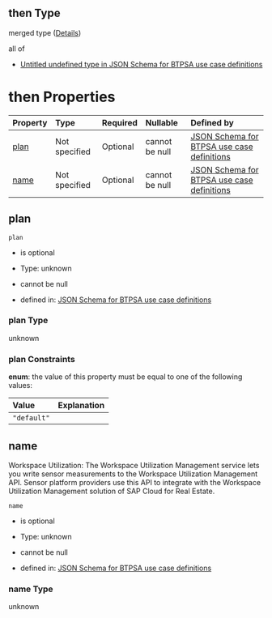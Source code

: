## then Type

merged type ([Details](btpsa-usecase-properties-services-items-allof-1-then-allof-117-then.md))

all of

*   [Untitled undefined type in JSON Schema for BTPSA use case definitions](btpsa-usecase-properties-services-items-allof-1-then-allof-117-then-allof-0.md "check type definition")

# then Properties

| Property      | Type          | Required | Nullable       | Defined by                                                                                                                                                                                                              |
| :------------ | :------------ | :------- | :------------- | :---------------------------------------------------------------------------------------------------------------------------------------------------------------------------------------------------------------------- |
| [plan](#plan) | Not specified | Optional | cannot be null | [JSON Schema for BTPSA use case definitions](btpsa-usecase-properties-services-items-allof-1-then-allof-117-then-properties-plan.md "undefined#/properties/services/items/allOf/1/then/allOf/117/then/properties/plan") |
| [name](#name) | Not specified | Optional | cannot be null | [JSON Schema for BTPSA use case definitions](btpsa-usecase-properties-services-items-allof-1-then-allof-117-then-properties-name.md "undefined#/properties/services/items/allOf/1/then/allOf/117/then/properties/name") |

## plan



`plan`

*   is optional

*   Type: unknown

*   cannot be null

*   defined in: [JSON Schema for BTPSA use case definitions](btpsa-usecase-properties-services-items-allof-1-then-allof-117-then-properties-plan.md "undefined#/properties/services/items/allOf/1/then/allOf/117/then/properties/plan")

### plan Type

unknown

### plan Constraints

**enum**: the value of this property must be equal to one of the following values:

| Value       | Explanation |
| :---------- | :---------- |
| `"default"` |             |

## name

Workspace Utilization: The Workspace Utilization Management service lets you write sensor measurements to the Workspace Utilization Management API. Sensor platform providers use this API to integrate with the Workspace Utilization Management solution of SAP Cloud for Real Estate.

`name`

*   is optional

*   Type: unknown

*   cannot be null

*   defined in: [JSON Schema for BTPSA use case definitions](btpsa-usecase-properties-services-items-allof-1-then-allof-117-then-properties-name.md "undefined#/properties/services/items/allOf/1/then/allOf/117/then/properties/name")

### name Type

unknown
